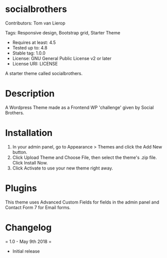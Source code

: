 socialbrothers
===

Contributors: Tom van Lierop

Tags: Responsive design, Bootstrap grid, Starter Theme

* Requires at least: 4.5
* Tested up to: 4.8
* Stable tag: 1.0.0
* License: GNU General Public License v2 or later
* License URI: LICENSE

A starter theme called socialbrothers.

Description
===

A Wordpress Theme made as a Frontend WP 'challenge' given by Social Brothers.

Installation
===

1. In your admin panel, go to Appearance > Themes and click the Add New button.
2. Click Upload Theme and Choose File, then select the theme's .zip file. Click Install Now.
3. Click Activate to use your new theme right away.

Plugins
===

This theme uses Advanced Custom Fields for fields in the admin panel and Contact Form 7 for Email forms.

Changelog
===

= 1.0 - May 9th 2018 =
* Initial release
